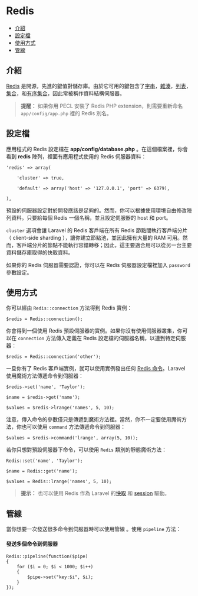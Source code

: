 # Redis

- [介紹](#introduction)
- [設定檔](#configuration)
- [使用方式](#usage)
- [管線](#pipelining)

<a name="introduction"></a>
## 介紹

[Redis](http://redis.io) 是開源，先進的鍵值對儲存庫。由於它可用的鍵包含了[字串](http://redis.io/topics/data-types#strings)，[雜湊](http://redis.io/topics/data-types#hashes)，[列表](http://redis.io/topics/data-types#lists)，[集合](http://redis.io/topics/data-types#sets)，和[有序集合](http://redis.io/topics/data-types#sorted-sets)，因此常被稱作資料結構伺服器。

> **提醒：** 如果你用 PECL 安裝了 Redis PHP extension，則需要重新命名 `app/config/app.php` 裡的 Redis 別名。

<a name="configuration"></a>
## 設定檔

應用程式的 Redis 設定檔在 **app/config/database.php** 。在這個檔案裡，你會看到 **redis** 陣列，裡面有應用程式使用的 Redis 伺服器資料：

	'redis' => array(

		'cluster' => true,

		'default' => array('host' => '127.0.0.1', 'port' => 6379),

	),

預設的伺服器設定對於開發應該是足夠的。然而，你可以根據使用環境自由修改陣列資料。只要給每個 Redis 一個名稱，並且設定伺服器的 host 和 port。

`cluster` 選項會讓 Laravel 的 Redis 客戶端在所有 Redis 節點間執行客戶端分片（ client-side sharding ），讓你建立節點池，並因此擁有大量的 RAM 可用。然而，客戶端分片的節點不能執行容錯轉移；因此，這主要適合用可以從另一台主要資料儲存庫取得的快取資料。

如果你的 Redis 伺服器需要認證，你可以在 Redis 伺服器設定檔裡加入 `password` 參數設定。

<a name="usage"></a>
## 使用方式

你可以經由 `Redis::connection` 方法得到 Redis 實例：

	$redis = Redis::connection();

你會得到一個使用 Redis 預設伺服器的實例。如果你沒有使用伺服器叢集，你可以在 `connection` 方法傳入定義在 Redis 設定檔的伺服器名稱，以連到特定伺服器：

	$redis = Redis::connection('other');

一旦你有了 Redis 客戶端實例，就可以使用實例發出任何 [Redis 命令](http://redis.io/commands)。Laravel 使用魔術方法傳遞命令到伺服器：

	$redis->set('name', 'Taylor');

	$name = $redis->get('name');

	$values = $redis->lrange('names', 5, 10);

注意，傳入命令的參數僅只是傳遞到魔術方法裡。當然，你不一定要使用魔術方法，你也可以使用 `command` 方法傳遞命令到伺服器：

	$values = $redis->command('lrange', array(5, 10));

若你只想對預設伺服器下命令，可以使用 `Redis` 類別的靜態魔術方法：

	Redis::set('name', 'Taylor');

	$name = Redis::get('name');

	$values = Redis::lrange('names', 5, 10);

> **提示：** 也可以使用 Redis 作為 Laravel 的[快取](/docs/cache) 和 [session](/docs/session) 驅動。

<a name="pipelining"></a>
## 管線

當你想要一次發送很多命令到伺服器時可以使用管線 。使用 `pipeline` 方法：

#### 發送多個命令到伺服器

	Redis::pipeline(function($pipe)
	{
		for ($i = 0; $i < 1000; $i++)
		{
			$pipe->set("key:$i", $i);
		}
	});